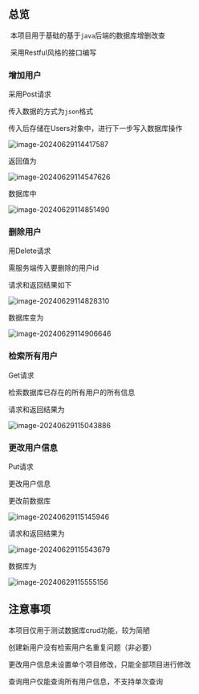 ## 总览

​	本项目用于基础的基于`java`后端的数据库增删改查

​	采用Restful风格的接口编写

### 增加用户

采用Post请求

传入数据的方式为`json`格式

传入后存储在Users对象中，进行下一步写入数据库操作

![image-20240629114417587](C:\Users\L\AppData\Roaming\Typora\typora-user-images\image-20240629114417587.png)

返回值为

![image-20240629114547626](C:\Users\L\AppData\Roaming\Typora\typora-user-images\image-20240629114547626.png)

数据库中

![image-20240629114851490](C:\Users\L\AppData\Roaming\Typora\typora-user-images\image-20240629114851490.png)

### 删除用户

用Delete请求

需服务端传入要删除的用户id

请求和返回结果如下

![image-20240629114828310](C:\Users\L\AppData\Roaming\Typora\typora-user-images\image-20240629114828310.png)

数据库变为

![image-20240629114906646](C:\Users\L\AppData\Roaming\Typora\typora-user-images\image-20240629114906646.png)

### 检索所有用户

Get请求

检索数据库已存在的所有用户的所有信息

请求和返回结果为

![image-20240629115043886](C:\Users\L\AppData\Roaming\Typora\typora-user-images\image-20240629115043886.png)

### 更改用户信息

Put请求

更改用户信息

更改前数据库

![image-20240629115145946](C:\Users\L\AppData\Roaming\Typora\typora-user-images\image-20240629115145946.png)

请求和返回结果为

![image-20240629115543679](C:\Users\L\AppData\Roaming\Typora\typora-user-images\image-20240629115543679.png)

数据库为

![image-20240629115555156](C:\Users\L\AppData\Roaming\Typora\typora-user-images\image-20240629115555156.png)

## 注意事项

本项目仅用于测试数据库crud功能，较为简陋

创建新用户没有检索用户名重复问题（非必要）

更改用户信息未设置单个项目修改，只能全部项目进行修改

查询用户仅能查询所有用户信息，不支持单次查询